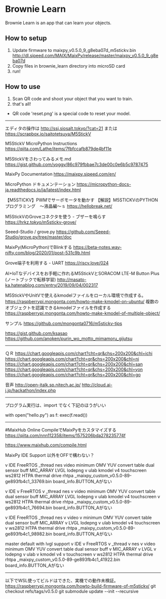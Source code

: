 # Brownie Learn
Brownie Learn is an app that can learn your objects.

## How to setup
1. Update firmware to maixpy_v0.5.0_9_g8eba07d_m5stickv.bin
http://dl.sipeed.com/MAIX/MaixPy/release/master/maixpy_v0.5.0_9_g8eba07d
2. Copy files in brownie_learn directory into microSD card
3. run!

## How to use

1. Scan QR code and shoot your object that you want to train.
2. that's all!

* QR code 'reset.png' is a special code to reset your model.

-------------------
エディタの操作は
http://ssj.siosalt.tokyo/?cat=21
または
https://scrapbox.io/saitotetsuya/M5StickV

M5StickV MicroPython Instructions
https://qiita.com/Lathe/items/7fbfccafb879de4bf11e

M5StickVをさわってみるメモ.md
https://gist.github.com/yoggy/86c979fbbae7c3de00c0e6b5c9787475

MaixPy Documentation
https://maixpy.sipeed.com/en/

MicroPython ドキュメンテーション
https://micropython-docs-ja.readthedocs.io/ja/latest/index.html

【M5STICKV】PWMでサーボモータを動かす
【解説】M5STICKVのPYTHONプログラミング　～液晶編～ｓ
https://hellobreak.net/

M5StickVのGroveコネクタを使う - ブザーを鳴らす
https://hrkz.tokyo/m5stickv-grove/

Seeed-Studio / grove.py
https://github.com/Seeed-Studio/grove.py/tree/master/doc

MaixPy(MicroPython)でBlinkする
https://beta-notes.way-nifty.com/blog/2020/01/post-531c9b.html

Grove端子を利用する - UART
https://riscv.love/024




AI+IoTなデバイスをお手軽に作れるM5StickVとSORACOM LTE-M Button Plus
(ノートブックで転移学習)
http://masato-ka.hatenablog.com/entry/2019/09/04/002317


M5StickVやUnitVで使えるkmodelファイルをローカル環境で作成する。
https://raspberrypi.mongonta.com/howto-make-kmodel-on-ubuntu/
複数のオブジェクトを認識できるkmodelファイルを作成する
https://raspberrypi.mongonta.com/howto-make-kmodel-of-multiple-object/


サンプル
https://github.com/mongonta0716/m5stickv-tips

https://gist.github.com/ksasao
https://github.com/anoken/purin_wo_motto_mimamoru_gijutsu

-------------------
ＱＲ
https://chart.googleapis.com/chart?cht=qr&chs=200x200&chl=ichi
https://chart.googleapis.com/chart?cht=qr&chs=200x200&chl=ni
https://chart.googleapis.com/chart?cht=qr&chs=200x200&chl=san
https://chart.googleapis.com/chart?cht=qr&chs=200x200&chl=yon
https://chart.googleapis.com/chart?cht=qr&chs=200x200&chl=go



音声
http://open-jtalk.sp.nitech.ac.jp/
http://cloud.ai-j.jp/hackathon/index.php


-------------
プログラム実行は、import でなく下記のほうがいい

with open("hello.py") as f:
    exec(f.read())


---------------------------
#MaixHub Online CompileでMaixPyをカスタマイズする
https://qiita.com/nnn112358/items/1575206bda278235774f

https://www.maixhub.com/compile.html

MaixPy IDE Support 以外をOFFで構わない？

v	IDE
	FreeRTOS
	_thread
	nes
	video
	minimum OMV
	YUV convert table
	dual sensor buff
	MIC_ARRAY
	LVGL
	lodepng
v	ulab
	kmodel v4
	touchscreen
	ws2812
	HTPA thermal drive
	rhtpa
_maixpy_custom_v0.5.0-89-ge893fb4c1_33769.bin
board_info.BUTTON_Aがない


v	IDE
v	FreeRTOS
v	_thread
	nes
v	video
	minimum OMV
	YUV convert table
	dual sensor buff
	MIC_ARRAY
	LVGL
	lodepng
v	ulab
	kmodel v4
	touchscreen
v	ws2812
	HTPA thermal drive
	rhtpa
_maixpy_custom_v0.5.0-89-ge893fb4c1_76694.bin
board_info.BUTTON_Aがない


v	IDE
	FreeRTOS
	_thread
	nes
v	video
v	minimum OMV
	YUV convert table
	dual sensor buff
	MIC_ARRAY
v	LVGL
	lodepng
v	ulab
	kmodel v4
	touchscreen
v	ws2812
	HTPA thermal drive
	rhtpa
_maixpy_custom_v0.5.0-89-ge893fb4c1_98982.bin
board_info.BUTTON_Aがない


master default with lvgl support
v	IDE
v	FreeRTOS
v	_thread
v	nes
v	video
	minimum OMV
	YUV convert table
	dual sensor buff
v	MIC_ARRAY
v	LVGL
v	lodepng
v	ulab
v	kmodel v4
v	touchscreen
v	ws2812
	HTPA thermal drive
	rhtpa
_maixpy_custom_v0.5.0-89-ge893fb4c1_41922.bin
board_info.BUTTON_Aがない

----

以下でWSL使ってビルドはできた、実機での動作未検証。
https://raspberrypi.mongonta.com/howto-build-firmware-of-m5stickv/
git checkout refs/tags/v0.5.0
git submodule update --init --recursive

